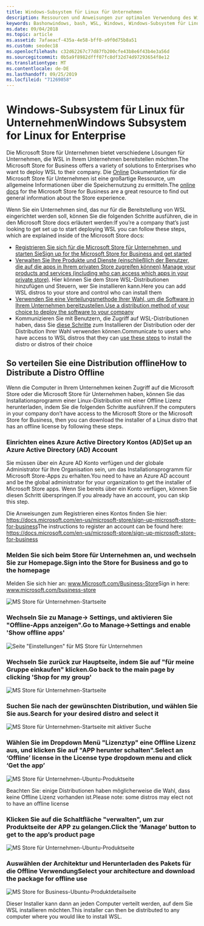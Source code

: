 ```yaml
---
title: Windows-Subsystem für Linux für Unternehmen
description: Ressourcen und Anweisungen zur optimalen Verwendung des Windows-Subsystems für Linux in einer Unternehmensumgebung.
keywords: Bashonwindows, bash, WSL, Windows, Windows-Subsystem für Linux, windowssubsystem, Ubuntu, Debian, SuSE, Windows 10, Enterprise, Bereitstellung, offline, Verpacken, speichern, Vertrieb, Installation, Installation
ms.date: 09/04/2018
ms.topic: article
ms.assetid: 7afaeacf-435a-4e58-bff0-a9f0d75b8a51
ms.custom: seodec18
ms.openlocfilehash: c32d62267c77d87fb200cfe43b8e6f43b4e3a56d
ms.sourcegitcommit: 0b5a9f8982dfff07fc8df32d74d97293654f8e12
ms.translationtype: MT
ms.contentlocale: de-DE
ms.lasthandoff: 09/25/2019
ms.locfileid: "71269858"
---
```

# <a name="windows-subsystem-for-linux-for-enterprise"></a><span data-ttu-id="2f484-104">Windows-Subsystem für Linux für Unternehmen</span><span class="sxs-lookup"><span data-stu-id="2f484-104">Windows Subsystem for Linux for Enterprise</span></span>

<span data-ttu-id="2f484-105">Die Microsoft Store für Unternehmen bietet verschiedene Lösungen für Unternehmen, die WSL in Ihrem Unternehmen bereitstellen möchten.</span><span class="sxs-lookup"><span data-stu-id="2f484-105">The Microsoft Store for Business offers a variety of solutions to Enterprises who want to deploy WSL to their company.</span></span> <span data-ttu-id="2f484-106">Die [Online](https://docs.microsoft.com/en-us/microsoft-store/) Dokumentation für die Microsoft Store für Unternehmen ist eine großartige Ressource, um allgemeine Informationen über die Speichernutzung zu ermitteln.</span><span class="sxs-lookup"><span data-stu-id="2f484-106">The [online docs](https://docs.microsoft.com/en-us/microsoft-store/) for the Microsoft Store for Business are a great resource to find out general information about the Store experience.</span></span>

<span data-ttu-id="2f484-107">Wenn Sie ein Unternehmen sind, das nur für die Bereitstellung von WSL eingerichtet werden soll, können Sie die folgenden Schritte ausführen, die in den Microsoft Store docs erläutert werden:</span><span class="sxs-lookup"><span data-stu-id="2f484-107">If you’re a company that’s just looking to get set up to start deploying WSL you can follow these steps, which are explained inside of the Microsoft Store docs:</span></span>

* [<span data-ttu-id="2f484-108">Registrieren Sie sich für die Microsoft Store für Unternehmen, und starten Sie</span><span class="sxs-lookup"><span data-stu-id="2f484-108">Sign up for the Microsoft Store for Business and get started</span></span>](https://docs.microsoft.com/en-us/microsoft-store/sign-up-microsoft-store-for-business-overview)
* <span data-ttu-id="2f484-109">[Verwalten Sie Ihre Produkte und Dienste (einschließlich der Benutzer, die auf die apps in Ihrem privaten Store zugreifen können)](https://docs.microsoft.com/en-us/microsoft-store/manage-apps-microsoft-store-for-business-overview).</span><span class="sxs-lookup"><span data-stu-id="2f484-109">[Manage your products and services (including who can access which apps in your private store)](https://docs.microsoft.com/en-us/microsoft-store/manage-apps-microsoft-store-for-business-overview).</span></span> <span data-ttu-id="2f484-110">Hier können Sie dem Store WSL-Distributionen hinzufügen und Steuern, wer Sie installieren kann.</span><span class="sxs-lookup"><span data-stu-id="2f484-110">Here you can add WSL distros to your store and control who can install them</span></span>
* [<span data-ttu-id="2f484-111">Verwenden Sie eine Verteilungsmethode Ihrer Wahl, um die Software in Ihrem Unternehmen bereitzustellen.</span><span class="sxs-lookup"><span data-stu-id="2f484-111">Use a distribution method of your choice to deploy the software to your company</span></span>](https://docs.microsoft.com/en-us/microsoft-store/distribute-apps-to-your-employees-microsoft-store-for-business)
* <span data-ttu-id="2f484-112">Kommunizieren Sie mit Benutzern, die Zugriff auf WSL-Distributionen haben, dass Sie [diese Schritte](https://docs.microsoft.com/en-us/windows/wsl/install-win10) zum Installieren der Distribution oder der Distribution Ihrer Wahl verwenden können.</span><span class="sxs-lookup"><span data-stu-id="2f484-112">Communicate to users who have access to WSL distros that they can [use these steps](https://docs.microsoft.com/en-us/windows/wsl/install-win10) to install the distro or distros of their choice</span></span> 

## <a name="how-to-distribute-a-distro-offline"></a><span data-ttu-id="2f484-113">So verteilen Sie eine Distribution offline</span><span class="sxs-lookup"><span data-stu-id="2f484-113">How to Distribute a Distro Offline</span></span>

<span data-ttu-id="2f484-114">Wenn die Computer in Ihrem Unternehmen keinen Zugriff auf die Microsoft Store oder die Microsoft Store für Unternehmen haben, können Sie das Installationsprogramm einer Linux-Distribution mit einer Offline Lizenz herunterladen, indem Sie die folgenden Schritte ausführen.</span><span class="sxs-lookup"><span data-stu-id="2f484-114">If the computers in your company don’t have access to the Microsoft Store or the Microsoft Store for Business, then you can download the installer of a Linux distro that has an offline license by following these steps.</span></span> 

### <a name="set-up-an-azure-active-directory-ad-account"></a><span data-ttu-id="2f484-115">Einrichten eines Azure Active Directory Kontos (AD)</span><span class="sxs-lookup"><span data-stu-id="2f484-115">Set up an Azure Active Directory (AD) Account</span></span> 

<span data-ttu-id="2f484-116">Sie müssen über ein Azure AD Konto verfügen und der globale Administrator für Ihre Organisation sein, um das Installationsprogramm für Microsoft Store-Apps zu erhalten.</span><span class="sxs-lookup"><span data-stu-id="2f484-116">You need to have an Azure AD account and be the global administrator for your organization to get the installer of Microsoft Store apps.</span></span> <span data-ttu-id="2f484-117">Wenn Sie bereits über ein Konto verfügen, können Sie diesen Schritt überspringen.</span><span class="sxs-lookup"><span data-stu-id="2f484-117">If you already have an account, you can skip this step.</span></span>

<span data-ttu-id="2f484-118">Die Anweisungen zum Registrieren eines Kontos finden Sie hier: https://docs.microsoft.com/en-us/microsoft-store/sign-up-microsoft-store-for-business</span><span class="sxs-lookup"><span data-stu-id="2f484-118">The instructions to register an account can be found here: https://docs.microsoft.com/en-us/microsoft-store/sign-up-microsoft-store-for-business</span></span>

### <a name="sign-into-the-store-for-business-and-go-to-the-homepage"></a><span data-ttu-id="2f484-119">Melden Sie sich beim Store für Unternehmen an, und wechseln Sie zur Homepage.</span><span class="sxs-lookup"><span data-stu-id="2f484-119">Sign into the Store for Business and go to the homepage</span></span>
<span data-ttu-id="2f484-120">Melden Sie sich hier an: www.Microsoft.com/Business-Store</span><span class="sxs-lookup"><span data-stu-id="2f484-120">Sign in here: www.microsoft.com/business-store</span></span>

![MS Store für Unternehmen-Startseite](media/offlineinstallscreens/1-screen.png)

### <a name="go-to-manage-settings-and-enable-show-offline-apps"></a><span data-ttu-id="2f484-122">Wechseln Sie zu Manage-> Settings, und aktivieren Sie "Offline-Apps anzeigen".</span><span class="sxs-lookup"><span data-stu-id="2f484-122">Go to Manage->Settings and enable 'Show offline apps'</span></span>

![Seite "Einstellungen" für MS Store für Unternehmen](media/offlineinstallscreens/2-screen.png)

### <a name="go-back-to-the-main-page-by-clicking-shop-for-my-group"></a><span data-ttu-id="2f484-124">Wechseln Sie zurück zur Hauptseite, indem Sie auf "für meine Gruppe einkaufen" klicken.</span><span class="sxs-lookup"><span data-stu-id="2f484-124">Go back to the main page by clicking 'Shop for my group'</span></span>

![MS Store für Unternehmen-Startseite](media/offlineinstallscreens/1-screen.png)

### <a name="search-for-your-desired-distro-and-select-it"></a><span data-ttu-id="2f484-126">Suchen Sie nach der gewünschten Distribution, und wählen Sie Sie aus.</span><span class="sxs-lookup"><span data-stu-id="2f484-126">Search for your desired distro and select it</span></span>

![MS Store für Unternehmen-Startseite mit aktiver Suche](media/offlineinstallscreens/3-screen.png)

### <a name="select-an-offline-license-in-the-license-type-dropdown-menu-and-click-get-the-app"></a><span data-ttu-id="2f484-128">Wählen Sie im Dropdown Menü "Lizenztyp" eine Offline Lizenz aus, und klicken Sie auf "APP herunter schalten".</span><span class="sxs-lookup"><span data-stu-id="2f484-128">Select an ‘Offline’ license in the License type dropdown menu and click ‘Get the app’</span></span>

![MS Store für Unternehmen-Ubuntu-Produktseite](media/offlineinstallscreens/4-screen.png)

<span data-ttu-id="2f484-130">Beachten Sie: einige Distributionen haben möglicherweise die Wahl, dass keine Offline Lizenz vorhanden ist.</span><span class="sxs-lookup"><span data-stu-id="2f484-130">Please note: some distros may elect not to have an offline license</span></span>

### <a name="click-the-manage-button-to-get-to-the-apps-product-page"></a><span data-ttu-id="2f484-131">Klicken Sie auf die Schaltfläche "verwalten", um zur Produktseite der APP zu gelangen.</span><span class="sxs-lookup"><span data-stu-id="2f484-131">Click the ‘Manage’ button to get to the app’s product page</span></span>

![MS Store für Unternehmen-Ubuntu-Produktseite](media/offlineinstallscreens/5-screen.png)

### <a name="select-your-architecture-and-download-the-package-for-offline-use"></a><span data-ttu-id="2f484-133">Auswählen der Architektur und Herunterladen des Pakets für die Offline Verwendung</span><span class="sxs-lookup"><span data-stu-id="2f484-133">Select your architecture and download the package for offline use</span></span>

![MS Store for Business-Ubuntu-Produktdetailseite](media/offlineinstallscreens/6-screen.png)

<span data-ttu-id="2f484-135">Dieser Installer kann dann an jeden Computer verteilt werden, auf dem Sie WSL installieren möchten.</span><span class="sxs-lookup"><span data-stu-id="2f484-135">This installer can then be distributed to any computer where you would like to install WSL.</span></span>